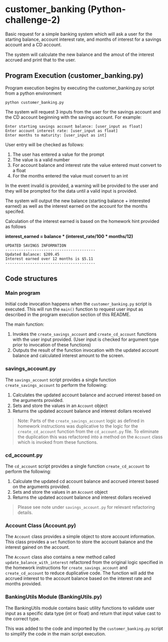 # customer_banking (Python-challenge-2)

Basic request for a simple banking system which will ask a user for the starting balance, account interest rate, and months of interest for a savings account and a CD account.  

The system will calculate the new balance and the amout of the interest accrued and print that to the user. 

## Program Execution (customer_banking.py)

Program execution begins by executing the customer_banking.py script from a 
python environment

```
python customer_banking.py
```

The system will request 3 inputs from the user for the savings account and the CD account beginning with the savings account.  For example:

```
Enter starting savings account balance: [user_input as float]
Enter account interest rate: [user_input as float]
Enter months to maturity: [user_input as int]
```
User entry will be checked as follows:
1. The user has entered a value for the prompt
2. The value is a valid number
3. For account balance and interest rate the value entered must convert to a float
4. For the months entered the value must convert to an int 

In the event invalid is provided, a warning will be provided to the user and they will be prompted for the data until a valid input is provided.

The system will output the new balance (starting balance + interested earned) as well as the interest earned on the account for the months specifed.

Calculation of the interest earned is based on the homework hint provided as follows

**interest_earned = balance * (interest_rate/100 * months/12)**

```
UPDATED SAVINGS INFORMATION
----------------------------------------
Updated Balance: $209.45
Interest earned over 12 months is $5.11
----------------------------------------
```

## Code structures

### Main program
Initial code invocation happens when the ```customer_banking.py``` script is executed.  This will run the ```main()``` function to request user input as described in the program execution section of this README.

The main function:  
1.  Invokes the ```create_savings_account``` and ```create_cd_account``` functions with the user input provided.  (User input is checked for argument type prior to invocation of these functions)
2.   Outputs the result of the function invocation with the updated account balance and calculated interest amount to the screen.

### savings_account.py

The ```savings_account``` script provides a single function ```create_savings_account``` to perform the following: 

1. Calculates the updated account balance and accrued interest based on the arguments provided.
2. Sets and store the values in an ```Account``` object
3. Returns the updated account balance and interest dollars received

> Note: Parts of the ```create_savings_account``` logic as defined in homework instructions was duplicative to the logic for the ```create_cd_account``` function from the ```cd_account.py``` file.  To eliminate the duplication this was refactored into a method on the ```Account``` class which is invoked from these functions.

### cd_account.py

The ```cd_account``` script provides a single function ```create_cd_account``` to perform the following:  

1. Calculate the updated cd account balance and accrued interest based on the arguments provided. 
2. Sets and store the values in an ```Account``` object
3. Returns the updated account balance and interest dollars received

> Please see note under ```savings_account.py``` for relevant refactoring details.

### Account Class (Account.py)
The ```Account``` class provides a simple object to store account information.  This class provides a ```set``` function to store the account balance and the interest gained on the account. 

The ```Account``` class also contains a new method called ```update_balance_with_interest``` refactored from the original logic specified in the homework instructions for ```create_savings_account``` and ```create_cd_account``` to reduce duplicative code.  The function will add the accrued interest to the account balance based on the interest rate and months provided. 

### BankingUtils Module (BankingUtils.py)
The BankingUtils module contains basic utility functions to validate user input as a specific data type (int or float) and return that input value cast to the correct type. 

This was added to the code and imported by the ```customer_banking.py``` script to simplify the code in the main script execution.  
